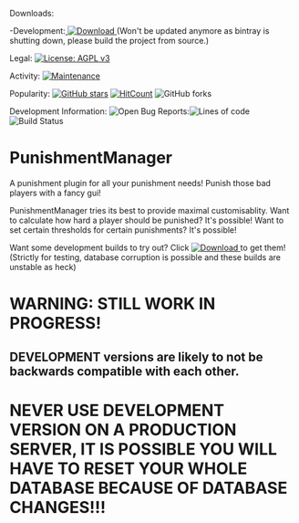 Downloads: 

-Development:[ ![Download](https://api.bintray.com/packages/moderationmanager/PunishmentManager/RELEASE/images/download.svg) ](https://bintray.com/moderationmanager/PunishmentManager/DEVELOPMENT/_latestVersion) (Won't be updated anymore as bintray is shutting down, please build the project from source.)

Legal: [![License: AGPL v3](https://img.shields.io/badge/License-AGPL%20v3-blue.svg)](https://www.gnu.org/licenses/agpl-3.0) 

Activity: [![Maintenance](https://img.shields.io/badge/Maintained%3F-yes-green.svg)](https://GitHub.com/ModerationManager/PunishmentManager/graphs/commit-activity)    

Popularity: [![GitHub stars](https://img.shields.io/github/stars/ModerationManager/PunishmentManager.svg?style=social&label=Star&maxAge=2592000)](https://GitHub.com/ModerationManager/PunishmentManager/stargazers/)   [![HitCount](http://hits.dwyl.com/ModerationManager/PunishmentManager.svg)](http://hits.dwyl.com/ModerationManager/PunishmentManager) ![GitHub forks](https://img.shields.io/github/forks/ModerationManager/PunishmentManager?label=Forks%3A)    

Development Information: ![Open Bug Reports:](https://img.shields.io/github/issues/ModerationManager/PunishmentManager/bugs?label=bug%20reports%3A&style=plastic)![Lines of code](https://img.shields.io/tokei/lines/github/ModerationManager/PunishmentManager?style=plastic)![Build Status](https://travis-ci.com/ModerationManager/PunishmentManager.svg?branch=master)
# PunishmentManager
A punishment plugin for all your punishment needs! Punish those bad players with a fancy gui!

PunishmentManager tries its best to provide maximal customisablity. Want to calculate how hard a player should be punished? It's possible! Want to set certain thresholds for certain punishments? It's possible!

Want some development builds to try out? Click [ ![Download](https://api.bintray.com/packages/moderationmanager/PunishmentManager/DEVELOPMENT/images/download.svg) ](https://bintray.com/moderationmanager/PunishmentManager/DEVELOPMENT/_latestVersion) to get them! (Strictly for testing, database corruption is possible and these builds are unstable as heck)

# WARNING: STILL WORK IN PROGRESS! 
## DEVELOPMENT versions are likely to not be backwards compatible with each other.
# NEVER USE DEVELOPMENT VERSION ON A PRODUCTION SERVER, IT IS POSSIBLE YOU WILL HAVE TO RESET YOUR WHOLE DATABASE BECAUSE OF DATABASE CHANGES!!!
